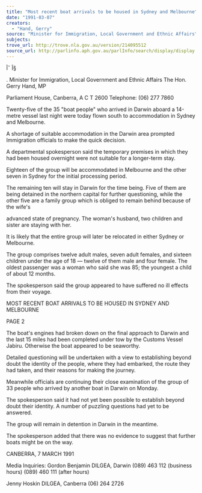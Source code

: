 ```yaml
---
title: "Most recent boat arrivals to be housed in Sydney and Melbourne"
date: "1991-03-07"
creators:
  - "Hand, Gerry"
source: "Minister for Immigration, Local Government and Ethnic Affairs"
subjects:
trove_url: http://trove.nla.gov.au/version/214095512
source_url: http://parlinfo.aph.gov.au/parlInfo/search/display/display.w3p;query=Id%3A%22media/pressrel/HPR03009585%22
---
```


 Î¯ Î§

 . Minister for Immigration, Local Government and Ethnic Affairs The Hon. Gerry Hand, MP

 Parliament House, Canberra, A C T 2600   Telephone: (06) 277 7860

 Twenty-five of the 35 "boat people" who arrived in Darwin  aboard a 14-metre vessel last night were today flown south  to accommodation in Sydney and Melbourne.

 A shortage of suitable accommodation in the Darwin area  prompted Immigration officials to make the quick decision.

 A departmental spokesperson said the temporary premises in  which they had been housed overnight were not suitable for a  longer-term stay.

 Eighteen of the group will be accommodated in Melbourne and  the other seven in Sydney for the initial processing period.

 The remaining ten will stay in Darwin for the time being.  Five of them are being detained in the northern capital for  further questioning, while the other five are a family group  which is obliged to remain behind because of the wife's 

 advanced state of pregnancy. The woman's husband, two  children and sister are staying with her.

 It is likely that the entire group will later be relocated  in either Sydney or Melbourne.

 The group comprises twelve adult males, seven adult females,  and sixteen children under the age of 18 —  twelve of them  male and four female. The oldest passenger was a woman who  said she was 85; the youngest a child of about 12 months.

 The spokesperson said the group appeared to have suffered no  ill effects from their voyage.

 MOST RECENT BOAT ARRIVALS TO BE HOUSED IN  SYDNEY AND MELBOURNE

 PAGE 2

 The boat's engines had broken down on the final approach to  Darwin and the last 15 miles had been completed under tow by  the Customs Vessel Jabiru. Otherwise the boat appeared to  be seaworthy.

 Detailed questioning will be undertaken with a view to  establishing beyond doubt the identity of the people, where  they had embarked,  the route they had taken, and their  reasons for making the journey.

 Meanwhile officials are continuing their close examination  of the group of 33 people who arrived by another boat in  Darwin on Monday.

 The spokesperson said it had not yet been possible to  establish beyond doubt their identity. A number of puzzling  questions had yet to be answered.

 The group will remain in detention in Darwin in the  meantime.

 The spokesperson added that there was no evidence to suggest  that further boats might be on the way.

 CANBERRA, 7 MARCH 1991

 Media Inquiries: Gordon Benjamin DILGEA, Darwin (089) 463 112 (business hours)  (089) 460 111 (after hours)

 Jenny Hoskin  DILGEA, Canberra  (06) 264 2726


